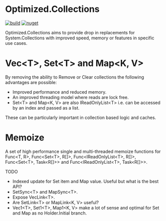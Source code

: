 # Optimized.Collections
[![build](https://github.com/AnthonyLloyd/Optimized.Collections/workflows/CI/badge.svg?branch=master)](https://github.com/AnthonyLloyd/Optimized.Collections/actions) [![nuget](https://buildstats.info/nuget/Optimized.Collections?includePreReleases=true)](https://www.nuget.org/packages/Optimized.Collections)

Optimized.Collections aims to provide drop in replacements for System.Collections with improved speed, memory or features in specific use cases.

# Vec\<T>, Set\<T> and Map\<K, V>

By removing the ability to Remove or Clear collections the following advantages are possible:

- Improved performance and reduced memory.
- An improved threading model where reads are lock free.
- Set\<T> and Map\<K, V> are also IReadOnlyList\<T> i.e. can be accessed by an index and passed as a list.

These can be particularly important in collection based logic and caches.

# Memoize

A set of high performance single and multi-threaded memoize functions for Func\<T, R>, Func<Set\<T>, R[]>, Func<IReadOnlyList\<T>, R[]>, Func<Set\<T>, Task<R[]>> and Func<IReadOnlyList\<T>, Task<R[]>>.

TODO
- Indexed update for Set item and Map value. Useful but what is the best API?
- SetSync\<T> and MapSync\<T>.
- Expose VecLink\<T>.
- Are SetLink\<T> or MapLink\<K, V> useful?
- Vec1\<T>, Set1\<T>, Map1\<K, V> make a lot of sense and optimal for Set and Map as no Holder.Initial branch.